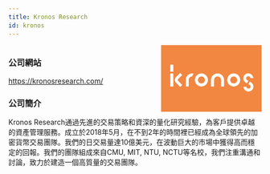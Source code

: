 ```yaml
---
title: Kronos Research
id: kronos
---
```


<div style="position: relative; overflow: hidden;">
<img src="/kronos.jpg" alt="Kronos Logo" style="float: right; width: 25%; min-width: 200px;"> 

### 公司網站

https://kronosresearch.com/

### 公司簡介

Kronos Research通過先進的交易策略和資深的量化研究經驗，為客戶提供卓越的資產管理服務。成立於2018年5月，在不到2年的時間裡已經成為全球領先的加密貨幣交易團隊。我們的日交易量達10億美元，在波動巨大的市場中獲得高而穩定的回報。我們的團隊組成來自CMU, MIT, NTU, NCTU等名校，我們注重溝通和討論，致力於建造一個高質量的交易團隊。

</div>
